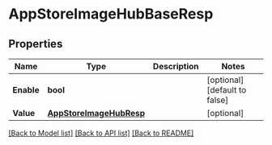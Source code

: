 # AppStoreImageHubBaseResp

## Properties

Name | Type | Description | Notes
------------ | ------------- | ------------- | -------------
**Enable** | **bool** |  | [optional] [default to false]
**Value** | [**AppStoreImageHubResp**](AppStoreImageHubResp.md) |  | [optional] 

[[Back to Model list]](../README.md#documentation-for-models) [[Back to API list]](../README.md#documentation-for-api-endpoints) [[Back to README]](../README.md)


